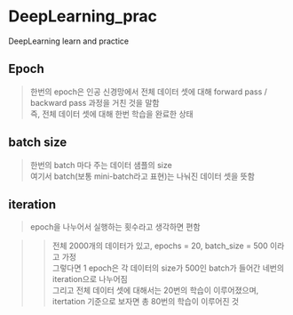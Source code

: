 # DeepLearning_prac
 DeepLearning learn and practice


## Epoch
> 한번의 epoch은 인공 신경망에서 전체 데이터 셋에 대해 forward pass / backward pass 과정을 거친 것을 말함  
> 즉, 전체 데이터 셋에 대해 한번 학습을 완료한 상태  

## batch size
> 한번의 batch 마다 주는 데이터 샘플의 size  
> 여기서 batch(보통 mini-batch라고 표현)는 나눠진 데이터 셋을 뜻함  

## iteration
> epoch을 나누어서 실행하는 횟수라고 생각하면 편함  


> > 전체 2000개의 데이터가 있고, epochs = 20, batch_size = 500 이라고 가정  
> > 그렇다면 1 epoch은 각 데이터의 size가 500인 batch가 들어간 네번의 iteration으로 나누어짐  
> > 그리고 전체 데이터 셋에 대해서는 20번의 학습이 이루어졌으며, itertation 기준으로 보자면 총 80번의 학습이 이루어진 것  
